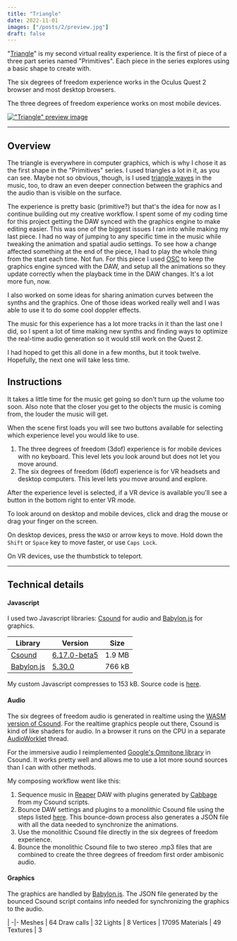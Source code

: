 ```yaml
---
title: "Triangle"
date: 2022-11-01
images: ["/posts/2/preview.jpg"]
draft: false
---
```


"[Triangle](/2/)" is my second virtual reality experience. It is the first of piece of a three part series named "Primitives". Each piece in the series explores using a basic shape to create with.

The six degrees of freedom experience works in the Oculus Quest 2 browser and most desktop browsers.

The three degrees of freedom experience works on most mobile devices.

[!["Triangle" preview image](/posts/2/preview.jpg)](/2/)

<!--more-->

---

## Overview

The triangle is everywhere in computer graphics, which is why I chose it as the first shape in the "Primitives" series. I used triangles a lot in it, as you can see. Maybe not so obvious, though, is I used [triangle waves](https://en.wikipedia.org/wiki/Triangle_wave) in the music, too, to draw an even deeper connection between the graphics and the audio than is visible on the surface.

The experience is pretty basic (primitive?) but that's the idea for now as I continue building out my creative workflow. I spent some of my coding time for this project getting the DAW synced with the graphics engine to make editing easier. This was one of the biggest issues I ran into while making my last piece. I had no way of jumping to any specific time in the music while tweaking the animation and spatial audio settings. To see how a change affected something at the end of the piece, I had to play the whole thing from the start each time. Not fun. For this piece I used [OSC](https://en.wikipedia.org/wiki/Open_Sound_Control) to keep the graphics engine synced with the DAW, and setup all the animations so they update correctly when the playback time in the DAW changes. It's a lot more fun, now.

I also worked on some ideas for sharing animation curves between the synths and the graphics. One of those ideas worked really well and I was able to use it to do some cool doppler effects.

The music for this experience has a lot more tracks in it than the last one I did, so I spent a lot of time making new synths and finding ways to optimize the real-time audio generation so it would still work on the Quest 2.

I had hoped to get this all done in a few months, but it took twelve. Hopefully, the next one will take less time.

## Instructions

It takes a little time for the music get going so don't turn up the volume too soon. Also note that the
closer you get to the objects the music is coming from, the louder the music will get.

When the scene first loads you will see two buttons available for selecting which experience level you would like to use.
1. The three degrees of freedom (3dof) experience is for mobile devices with no keyboard. This level lets you look around but does not let you move around.
1. The six degrees of freedom (6dof) experience is for VR headsets and desktop computers. This level lets you move around and explore.

After the experience level is selected, if a VR device is available you'll see a button in the bottom right to enter VR mode.

To look around on desktop and mobile devices, click and drag the mouse or drag your finger on the screen.

On desktop devices, press the `WASD` or arrow keys to move. Hold down the `Shift` or `Space` key to move faster, or use `Caps Lock`.

On VR devices, use the thumbstick to teleport.

---

## Technical details

#### Javascript
I used two Javascript libraries: [Csound](//csound.com) for audio and [Babylon.js](//babylonjs.com) for graphics.

Library | Version | Size
-|-|-
[Csound](//github.com/csound/csound) | [6.17.0-beta5](//npmjs.com/package/@doc.e.dub/csound-browser/v/6.17.0-beta5) | 1.9 MB
[Babylon.js](//github.com/babylonjs/babylon.js) | [5.30.0](//npmjs.com/package/babylonjs) | 766 kB

My custom Javascript compresses to 153 kB. Source code is [here](//github.com/docEdub/WorksInProgress/tree/Projects/2-PrimitiveTriangles).

#### Audio

The six degrees of freedom audio is generated in realtime using the [WASM version of Csound](//github.com/csound/csound/tree/master/wasm). For the realtime graphics people out there, Csound is kind of like shaders for audio. In a browser
it runs on the CPU in a separate [AudioWorklet](//developer.mozilla.org/en-US/docs/Web/API/AudioWorklet) thread.

For the immersive audio I reimplemented [Google's Omnitone library](//github.com/GoogleChrome/omnitone) in Csound. It works pretty well and allows me to use a lot more sound sources than I can with other methods.

My composing workflow went like this:
1. Sequence music in [Reaper](//www.reaper.fm/) DAW with plugins generated by [Cabbage](//cabbageaudio.com/) from my Csound scripts.
1. Bounce DAW settings and plugins to a monolithic Csound file using the steps listed [here](//github.com/docEdub/WorksInProgress/tree/Projects/2-PrimitiveTriangles#bounce-reaper-projects-to-monolith-csound-csd). This bounce-down process also generates a JSON file with all the data needed to synchronize the animations.
1. Use the monolithic Csound file directly in the six degrees of freedom experience.
1. Bounce the monolithic Csound file to two stereo .mp3 files that are combined to create the three degrees of freedom first order ambisonic audio.

#### Graphics

The graphics are handled by [Babylon.js](//github.com/BabylonJS/Babylon.js). The JSON file generated by the
bounced Csound script contains info needed for synchronizing the graphics to the audio.

 | 
-|-
Meshes | 64
Draw calls | 32
Lights | 8
Vertices | 17095
Materials | 49
Textures | 3
